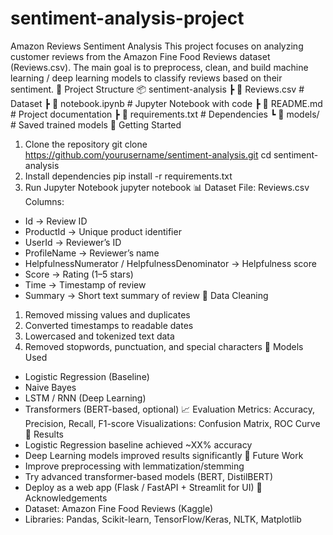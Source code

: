 # sentiment-analysis-project
Amazon Reviews Sentiment Analysis
This project focuses on analyzing customer reviews from the Amazon Fine Food Reviews dataset (Reviews.csv). The main goal is to preprocess, clean, and build machine learning / deep learning models to classify reviews based on their sentiment.
📂 Project Structure
📦 sentiment-analysis
 ┣ 📜 Reviews.csv         # Dataset
 ┣ 📜 notebook.ipynb      # Jupyter Notebook with code
 ┣ 📜 README.md           # Project documentation
 ┣ 📜 requirements.txt    # Dependencies
 ┗ 📂 models/             # Saved trained models
🚀 Getting Started
1. Clone the repository
git clone https://github.com/yourusername/sentiment-analysis.git
cd sentiment-analysis
2. Install dependencies
pip install -r requirements.txt
3. Run Jupyter Notebook
jupyter notebook
📊 Dataset
File: Reviews.csv
Columns:
- Id → Review ID
- ProductId → Unique product identifier
- UserId → Reviewer’s ID
- ProfileName → Reviewer’s name
- HelpfulnessNumerator / HelpfulnessDenominator → Helpfulness score
- Score → Rating (1–5 stars)
- Time → Timestamp of review
- Summary → Short text summary of review
🧹 Data Cleaning
1. Removed missing values and duplicates
2. Converted timestamps to readable dates
3. Lowercased and tokenized text data
4. Removed stopwords, punctuation, and special characters
🤖 Models Used
- Logistic Regression (Baseline)
- Naive Bayes
- LSTM / RNN (Deep Learning)
- Transformers (BERT-based, optional)
📈 Evaluation
Metrics: Accuracy, Precision, Recall, F1-score
Visualizations: Confusion Matrix, ROC Curve
📌 Results
- Logistic Regression baseline achieved ~XX% accuracy
- Deep Learning models improved results significantly
🔮 Future Work
- Improve preprocessing with lemmatization/stemming
- Try advanced transformer-based models (BERT, DistilBERT)
- Deploy as a web app (Flask / FastAPI + Streamlit for UI)
🙌 Acknowledgements
- Dataset: Amazon Fine Food Reviews (Kaggle)
- Libraries: Pandas, Scikit-learn, TensorFlow/Keras, NLTK, Matplotlib

